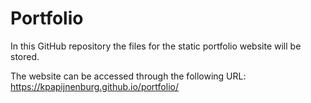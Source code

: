 # Portfolio
In this GitHub repository the files for the static portfolio website will be stored.

The website can be accessed through the following URL: https://kpapijnenburg.github.io/portfolio/